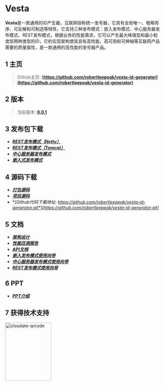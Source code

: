 # Vesta

**Vesta**是一款通用的ID产生器，互联网俗称统一发号器，它具有全局唯一、粗略有序、可反解和可制造等特性，它支持三种发布模式：嵌入发布模式、中心服务器发布模式、REST发布模式，根据业务的性能需求，它可以产生最大峰值型和最小粒度型两种类型的ID，它的实现架构使其具有高性能，高可用和可伸缩等互联网产品需要的质量属性，是一款通用的高性能的发号器产品。

## 1 主页
>Github主页: **[https://github.com/robertleepeak/vesta-id-generator](https://github.com/robertleepeak/vesta-id-generator)**

## 2 版本

>当前版本: **[0.0.1](Vesta.html)**

## 3 发布包下载

- **[*REST发布模式（Netty）*](../bin/vesta-rest-netty-0.0.1-bin.tar.gz)**
- **[*REST发布模式（Tomcat）*](../bin/vesta-rest-0.0.1-bin.tar.gz)**
- **[*中心服务器发布模式*](../bin/vesta-server-0.0.1-bin.tar.gz)**
- **[*嵌入式发布模式*](../bin/vesta-lib-0.0.1.tar.gz)**

## 4 源码下载

- **[*打包源码*](../bin/vesta-src-0.0.1.tar.gz)**
- **[*项目源码*](../bin/vesta-all-src-0.0.1.tar.gz)**
- **[*Github代码下载地址: https://github.com/robertleepeak/vesta-id-generator.git*](https://github.com/robertleepeak/vesta-id-generator.git)**

## 5 文档

- ***<a href="统一发号器(Vesta) - 架构设计.html">架构设计</a>***
- ***<a href="统一发号器(Vesta) - 性能压测报告.html">性能压测报告</a>***
- ***<a href="统一发号器(Vesta) - API文档.html">API文档</a>***
- ***<a href="统一发号器(Vesta) - 使用向导 - 嵌入发布模式.html">嵌入发布模式使用向导</a>***
- ***<a href="统一发号器(Vesta) - 使用向导 - 中心服务器发布模式.html">中心服务器发布模式使用向导</a>***
- ***<a href="统一发号器(Vesta) - 使用向导 - REST发布模式.html">REST发布模式使用向导</a>***

## 6 PPT
- ***<a href="统一发号器(Vesta) - 介绍 - 李艳鹏.pptx">PPT介绍</a>***

## 7 获得技术支持

<a href="./vesta-theme/assets/images/我的微信QR.jpeg"><img src="./assets/images/我的微信QR.jpeg" alt="cloudate-qrcode" width="150" height="190" class="alignnone size-full wp-image-1138" /></a>